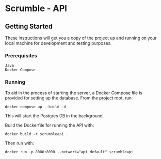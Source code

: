 # Scrumble - API


## Getting Started

These instructions will get you a copy of the project up and running on your local machine for development and testing purposes.

### Prerequisites

```
Java
Docker-Compose
```

### Running

To aid in the process of starting the server, a Docker Compose file is provided for setting up the database. From the project root, run:

```
docker-compose up --build -d
```

This will start the Postgres DB in the background.

Build the Dockerfile for running the API with:

```
docker build -t scrumbleapi .
```

Then run with:

```
docker run -p 8000:8000 --network="api_default" scrumbleapi
```
